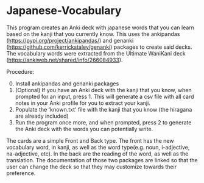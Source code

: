 # Japanese-Vocabulary
This program creates an Anki deck with japanese words that you can learn based on the kanji that you currently know. This uses the ankipandas (https://pypi.org/project/ankipandas/) and genanki (https://github.com/kerrickstaley/genanki) packages to create said decks. The vocabulary words were extracted from the Ultimate WaniKani deck (https://ankiweb.net/shared/info/266084933).

Procedure:

0) Install ankipandas and genanki packages
1) (Optional) If you have an Anki deck with the kanji that you know, when prompted for an input, press 1. This will generate a csv file with all card notes in your Anki profile for you to extract your kanji.
2) Populate the 'known.txt' file with the kanji that you know (the hiragana are already included)
3) Run the program once more, and when prompted, press 2 to generate the Anki deck with the words you can potentially write.

The cards are a simple Front and Back type. The front has the new vocabulary word, in kanji, as well as the word type(e.g. noun, i-adjective, na-adjective, etc). In the back are the reading of the word, as well as the translation. The documentation of those two packages are linked so that the user can change the deck so that they may customize towards their preference.
